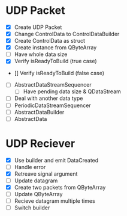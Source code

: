 # UDP Packet

- [x] Create UDP Packet
- [x] Change ControlData to ControlDataBuilder
- [x] Create ControlData as struct
- [x] Create instance from QByteArray
- [ ] Have whole data size
- [x] Verify isReadyToBuild (true case)
- [] Verify isReadyToBuild (false case)
- [ ] AbstractDataStreamSequencer
  - [ ] Have pending data size & QDataStream
- [ ] Deal with another data type
- [ ] PeriodicDataStreamSequencer
- [ ] AbstractDataBuilder
- [ ] AbstractData

# UDP Reciever

- [x] Use builder and emit DataCreated
- [ ] Handle error
- [x] Retreave signal argument
- [ ] Update datagram
- [x] Create two packets from QByteArray
- [ ] Update QByteArray
- [ ] Recieve datagram multiple times
- [ ] Switch builder
